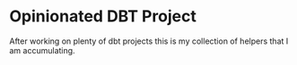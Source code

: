 # Opinionated DBT Project

After working on plenty of dbt projects this is my collection of helpers that I am accumulating.
